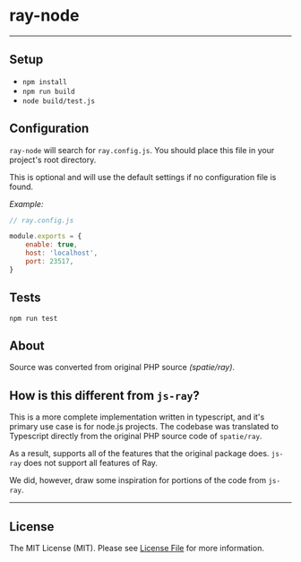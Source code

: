 # ray-node

---

## Setup

- `npm install`
- `npm run build`
- `node build/test.js`


## Configuration

`ray-node` will search for `ray.config.js`.  You should place this file in your project's root directory.

This is optional and will use the default settings if no configuration file is found.

_Example:_

```js
// ray.config.js

module.exports = {
    enable: true,
    host: 'localhost',
    port: 23517,
}
```

## Tests

`npm run test`

## About

Source was converted from original PHP source _(spatie/ray)_.

## How is this different from `js-ray`?

This is a more complete implementation written in typescript, and it's primary use case is for node.js projects.
The codebase was translated to Typescript directly from the original PHP source code of `spatie/ray`. 

As a result, supports all of the features that the original package does.  `js-ray` does not support all features of Ray.

We did, however, draw some inspiration for portions of the code from `js-ray`.

---

## License

The MIT License (MIT). Please see [License File](LICENSE) for more information.
